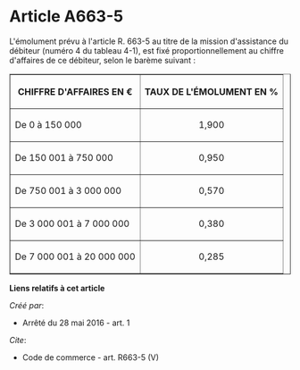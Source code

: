 # Article A663-5

L'émolument prévu à l'article R. 663-5 au titre de la mission d'assistance du débiteur (numéro 4 du tableau 4-1), est fixé
proportionnellement au chiffre d'affaires de ce débiteur, selon le barème suivant : 

<table border="1" width="710" align="center">
  <tbody>
    <tr>
      <th>

CHIFFRE D'AFFAIRES EN € 

</th>
      <th>

TAUX DE L'ÉMOLUMENT EN % 

</th>
    </tr>
    <tr>
      <td align="left" valign="middle">

De 0 à 150 000 

</td>
      <td valign="middle" align="center">

1,900 

</td>
    </tr>
    <tr>
      <td valign="middle" align="left">

De 150 001 à 750 000 

</td>
      <td valign="middle" align="center">

0,950 

</td>
    </tr>
    <tr>
      <td valign="middle" align="left">

De 750 001 à 3 000 000 

</td>
      <td align="center" valign="middle">

0,570 

</td>
    </tr>
    <tr>
      <td align="left" valign="middle">

De 3 000 001 à 7 000 000 

</td>
      <td align="center" valign="middle">

0,380 

</td>
    </tr>
    <tr>
      <td valign="middle" align="left">

De 7 000 001 à 20 000 000 

</td>
      <td align="center" valign="middle">

0,285

</td>
    </tr>
  </tbody>
</table>

**Liens relatifs à cet article**

_Créé par_:

  - Arrêté du 28 mai 2016 - art. 1

_Cite_:

  - Code de commerce - art. R663-5 (V)
